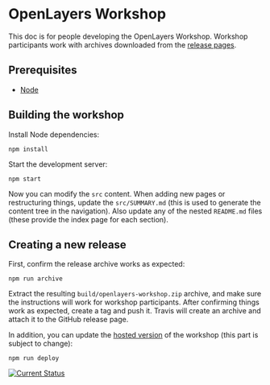 # OpenLayers Workshop

This doc is for people developing the OpenLayers Workshop.  Workshop participants work with archives downloaded from the [release pages](https://github.com/openlayers/workshop/releases).

## Prerequisites

 * [Node](https://nodejs.org/)

## Building the workshop

Install Node dependencies:

    npm install

Start the development server:

    npm start

Now you can modify the `src` content.  When adding new pages or restructuring things, update the `src/SUMMARY.md` (this is used to generate the content tree in the navigation).  Also update any of the nested `README.md` files (these provide the index page for each section).

## Creating a new release

First, confirm the release archive works as expected:

    npm run archive

Extract the resulting `build/openlayers-workshop.zip` archive, and make sure the instructions will work for workshop participants.  After confirming things work as expected, create a tag and push it.  Travis will create an archive and attach it to the GitHub release page.

In addition, you can update the [hosted version](http://openlayers.org/workshop/) of the workshop (this part is subject to change):

    npm run deploy

[![Current Status](https://travis-ci.org/openlayers/workshop.svg?branch=master)](https://travis-ci.org/openlayers/workshop)
